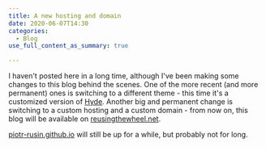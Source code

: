 ```yaml
---
title: A new hosting and domain
date: 2020-06-07T14:30
categories:
  - Blog
use_full_content_as_summary: true

---
```

I haven't posted here in a long time, although I've been making some changes to this blog behind the scenes. One of the more recent (and more permanent) ones is switching to a different theme - this time it's a customized version of [Hyde][1]. Another big and permanent change is switching to a custom hosting and a custom domain - from now on, this blog will be available on [reusingthewheel.net][2].

[piotr-rusin.github.io][3] will still be up for a while, but probably not for long.

[1]: https://themes.gohugo.io/hyde/
[2]: https://reusingthewheel.net
[3]: https://piotr-rusin.github.io/